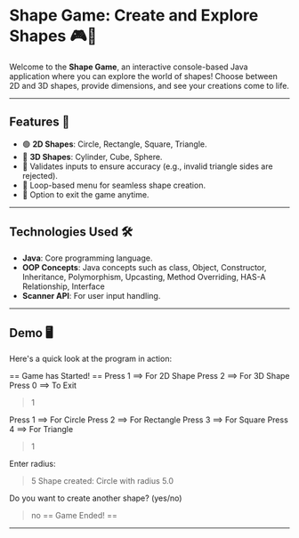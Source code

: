 # **Shape Game: Create and Explore Shapes** 🎮🔷

Welcome to the **Shape Game**, an interactive console-based Java application where you can explore the world of shapes! Choose between 2D and 3D shapes, provide dimensions, and see your creations come to life.

---

## **Features** 🌟
- 🟢 **2D Shapes**: Circle, Rectangle, Square, Triangle.
- 🔵 **3D Shapes**: Cylinder, Cube, Sphere.
- 🎯 Validates inputs to ensure accuracy (e.g., invalid triangle sides are rejected).
- 🔄 Loop-based menu for seamless shape creation.
- 🛑 Option to exit the game anytime.

---
## **Technologies Used** 🛠️
- **Java**: Core programming language.
- **OOP Concepts**:  Java concepts such as class, Object, Constructor, Inheritance, Polymorphism, Upcasting, Method Overriding, HAS-A Relationship, Interface
- **Scanner API**: For user input handling.
---
## **Demo** 🖥️

Here's a quick look at the program in action:

== Game has Started! ==
Press 1 ==> For 2D Shape
Press 2 ==> For 3D Shape
Press 0 ==> To Exit
> 1

Press 1 ==> For Circle
Press 2 ==> For Rectangle
Press 3 ==> For Square
Press 4 ==> For Triangle
> 1

Enter radius:
> 5
Shape created: Circle with radius 5.0

Do you want to create another shape? (yes/no)
> no
== Game Ended! ==
>
---


